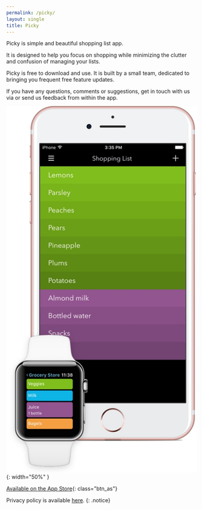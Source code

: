 ```yaml
---
permalink: /picky/
layout: single
title: Picky
---
```


<link href="/assets/app-store-badges.css" rel="stylesheet" />

Picky is simple and beautiful shopping list app.

It is designed to help you focus on shopping while minimizing the clutter and confusion of managing your lists.

Picky is free to download and use. It is built by a small team, dedicated to bringing you frequent free feature updates. 

If you have any questions, comments or suggestions, get in touch with us via <script type="text/javascript">contact_us("e-mail", "Picky Feedback")</script> or send us feedback from within the app.

![10x10 game for iPad and iPhone](/assets/images/apps/picky.jpg){: width="50%" }

[Available on the App Store](https://itunes.apple.com/app/id1098716548){: class="btn_as"}

Privacy policy is available [here](/privacy-policy/).
{: .notice}